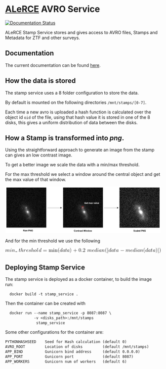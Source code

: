 # [ALeRCE](http://alerce.science) AVRO Service
[![Documentation Status](https://readthedocs.org/projects/alerceapi/badge/?version=latest)](https://alerceapi.readthedocs.io/en/latest/avro.html?badge=latest)

ALeRCE Stamp Service stores and gives access to AVRO files, Stamps and Metadata for ZTF and other surveys.


## Documentation
The current documentation can be found [here](https://alerceapi.readthedocs.io/en/latest/avro.html).

## How the data is stored

The stamp service uses a 8 folder configuration to store the data.

By default is mounted on the following directories `/mnt/stamps/[0-7]`.

Each time a new avro is uploaded a hash function is calculated over the object id `oid` of the file, using that hash value it is stored in one of the 8 disks, this gives a uniform distribution of data between the disks.

## How a Stamp is transformed into *png*.

Using the straightforward approach to generate an image from the stamp can gives an low contrast image.


To get a better image we scale the data with a min/max threshold.

For the max threshold we select a window around the central object and get the max value of that window.


![transform process](doc/transform.png)

And for the min threshold we use the following

<p align="center">
  <img src="doc/min.jpg">
</p>

## Deploying Stamp Service


The stamp service is deployed as a docker container, to build the image run:
```
  docker build -t stamp_service .
```

Then the container can be created with
```
  docker run --name stamp_service -p 8087:8087 \
             -v <disks_path>:/mnt/stamps
              stamp_service
```

Some other configurations for the container are:

```
PYTHONHASHSEED    Seed for Hash calculation (default 0)
AVRO_ROOT         Location of disks         (default /mnt/stamps)
APP_BIND          Gunicorn bind address     (default 0.0.0.0)
APP_PORT          Gunicorn port             (default 8087)
APP_WORKERS       Gunicorn num of workers   (default 6)
```
